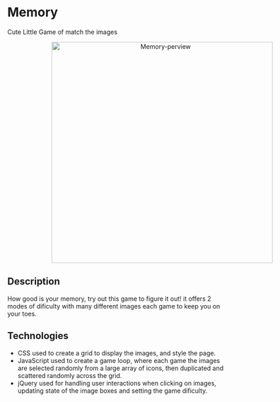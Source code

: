 # Memory

Cute Little Game of match the images

<div style="text-align:center">
    <a align="center" href="https://memory-game-1.herokuapp.com/index.html">
        <img src="header.gif" width="500" style="margin-left:100px;" align="center" alt="Memory-perview"/>
    </a>
</div>

## Description

How good is your memory, try out this game to figure it out! it offers 2 modes of dificulty with many
different images each game to keep you on your toes.

## Technologies

- CSS used to create a grid to display the images, and style the page.
- JavaScript used to create a game loop, where each game the images are selected randomly from a large array of icons, then duplicated and scattered randomly across the grid.
- jQuery used for handling user interactions when clicking on images, updating state of the image boxes and setting the game dificulty.
